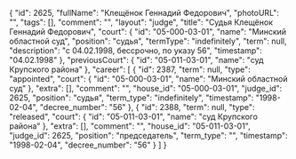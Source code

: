 {
    "id": 2625,
    "fullName": "Клещёнок Геннадий Федорович",
    "photoURL": "",
    "tags": [],
    "comment": "",
    "layout": "judge",
    "title": "Судья Клещёнок Геннадий Федорович",
    "court": {
        "id": "05-000-03-01",
        "name": "Минский областной суд",
        "position": "судья",
        "termType": "indefinitely",
        "term": null,
        "description": "c 04.02.1998, бессрочно, по указу 56",
        "timestamp": "04.02.1998"
    },
    "previousCourt": {
        "id": "05-011-03-01",
        "name": "суд Крупского района"
    },
    "career": [
        {
            "id": 2387,
            "term": null,
            "type": "appointed",
            "court": {
                "id": "05-000-03-01",
                "name": "Минский областной суд"
            },
            "extra": [],
            "comment": "",
            "house_id": "05-000-03-01",
            "judge_id": 2625,
            "position": "судья",
            "term_type": "indefinitely",
            "timestamp": "1998-02-04",
            "decree_number": "56"
        },
        {
            "id": 2388,
            "term": null,
            "type": "released",
            "court": {
                "id": "05-011-03-01",
                "name": "суд Крупского района"
            },
            "extra": [],
            "comment": "",
            "house_id": "05-011-03-01",
            "judge_id": 2625,
            "position": "председатель",
            "term_type": "",
            "timestamp": "1998-02-04",
            "decree_number": "56"
        }
    ]
}
